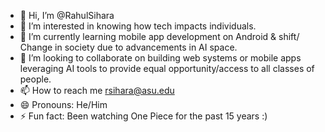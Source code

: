 - 👋 Hi, I’m @RahulSihara
- 👀 I’m interested in knowing how tech impacts individuals. 
- 🌱 I’m currently learning mobile app development on Android & shift/ Change in society due to advancements in AI space. 
- 💞️ I’m looking to collaborate on building web systems or mobile apps leveraging AI tools to provide equal opportunity/access to all classes of people. 
- 📫 How to reach me rsihara@asu.edu
- 😄 Pronouns: He/Him
- ⚡ Fun fact: Been watching One Piece for the past 15 years :)

<!---
RahulSihara/RahulSihara is a ✨ special ✨ repository because its `README.md` (this file) appears on your GitHub profile.
You can click the Preview link to take a look at your changes.
--->
